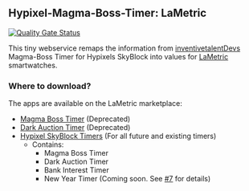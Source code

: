 ## Hypixel-Magma-Boss-Timer: LaMetric
[![Quality Gate Status](https://sonar.th3shadowbroker.dev/api/project_badges/measure?project=Magma-Boss-Timer-LaMetric&metric=alert_status)](https://sonar.th3shadowbroker.dev/dashboard?id=Magma-Boss-Timer-LaMetric)

This tiny webservice remaps the information from [inventivetalentDevs](https://github.com/inventivetalentDev) 
Magma-Boss Timer for Hypixels SkyBlock into values for [LaMetric](https://lametric.com/) smartwatches.

### Where to download?
The apps are available on the LaMetric marketplace:
- [Magma Boss Timer](https://apps.lametric.com/apps/hypixel_skyblock_magma_boss_timer/9053) (Deprecated)
- [Dark Auction Timer](https://apps.lametric.com/apps/hypixel_skyblock_dark_auction_timer/9172) (Deprecated)
- [Hypixel SkyBlock Timers](https://apps.lametric.com/apps/hypixel_skyblock_timers/9177) (For all future and existing timers)
  - Contains:
    - Magma Boss Timer
    - Dark Auction Timer
    - Bank Interest Timer
    - New Year Timer (Coming soon. See [#7](https://github.com/Th3Shadowbroker/Magma-Boss-Timer-LaMetric/issues/7) for details)
